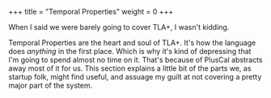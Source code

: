 +++
title = "Temporal Properties"
weight = 0
+++

When I said we were barely going to cover TLA+, I wasn't kidding.

Temporal Properties are the heart and soul of TLA+. It's how the language does _anything_ in the first place. Which is why it's kind of depressing that I'm going to spend almost no time on it. That's because of PlusCal abstracts away most of it for us. This section explains a little bit of the parts we, as startup folk, might find useful, and assuage my guilt at not covering a pretty major part of the system.
